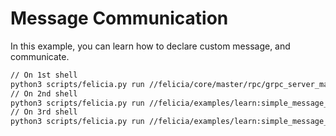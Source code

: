 # Message Communication

In this example, you can learn how to declare custom message, and communicate.

```bash
// On 1st shell
python3 scripts/felicia.py run //felicia/core/master/rpc/grpc_server_main
// On 2nd shell
python3 scripts/felicia.py run //felicia/examples/learn:simple_message_publisher
// On 3rd shell
python3 scripts/felicia.py run //felicia/examples/learn:simple_message_subscriber
```